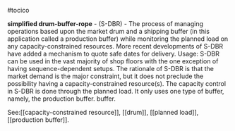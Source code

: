 #tocico

<b>simplified drum-buffer-rope</b> - (S-DBR) - The process of managing operations based upon the market drum and a shipping buffer (in this application called a production buffer) while monitoring the planned load on any capacity-constrained resources. More recent developments of S-DBR have added a mechanism to quote safe dates for delivery. 
Usage: S-DBR can be used in the vast majority of shop floors with the one exception of having sequence-dependent setups.  The rationale of S-DBR is that the market demand is the major constraint, but it does not preclude the possibility having a capacity-constrained resource(s).  The capacity control in S-DBR is done through the planned load. It only uses one type of buffer, namely, the production buffer. buffer. 



See:[[capacity-constrained resource]], [[drum]], [[planned load]], [[production buffer]].

